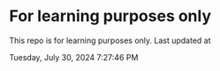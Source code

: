 # For learning purposes only
This repo is for learning purposes only.
Last updated at

Tuesday, July 30, 2024 7:27:46 PM

